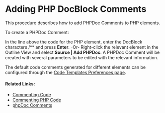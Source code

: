 # Adding PHP DocBlock Comments

<!--context:commenting_php_docblocks-->

This procedure describes how to add PHPDoc Comments to PHP elements.

<!--ref-start-->

To create a PHPDoc Comment:

In the line above the code for the PHP element, enter the DocBlock characters /** and press **Enter**.  -Or- Right-click the relevant element in the Outline View and select **Source | Add PHPDoc**.
A PHPDoc Comment will be created with several parameters to be edited with the relevant information.

<!--ref-end-->

The default code comments generated for different elements can be configured through the [Code Templates Preferences page](../032-reference/032-preferences/024-code_style_preferences/008-code_templates_preferences.md).

<!--links-start-->

#### Related Links:

 * [Commenting Code](../016-concepts/064-commenting_code/000-index.md)
 * [Commenting PHP Code](120-how_to_comment_and_uncomment_php_code.md)
 * [phpDoc Comments](../016-concepts/064-commenting_code/008-phpdoc_comments.md)

<!--links-end-->
